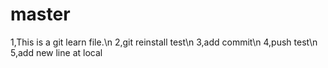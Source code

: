 # master

1,This is a git learn file.\n
2,git reinstall test\n
3,add commit\n
4,push test\n
5,add new line at local

